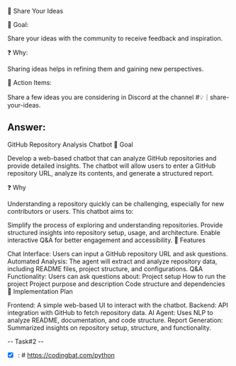 
🎉 Share Your Ideas

🎯 Goal:

Share your ideas with the community to receive feedback and inspiration.

❓ Why:

Sharing ideas helps in refining them and gaining new perspectives.

📝 Action Items:

Share a few ideas you are considering in Discord at the channel #💡｜share-your-ideas.

## Answer:
GitHub Repository Analysis Chatbot
🎯 Goal

Develop a web-based chatbot that can analyze GitHub repositories and provide detailed insights. The chatbot will allow users to enter a GitHub repository URL, analyze its contents, and generate a structured report.

❓ Why

Understanding a repository quickly can be challenging, especially for new contributors or users. This chatbot aims to:

Simplify the process of exploring and understanding repositories.
Provide structured insights into repository setup, usage, and architecture.
Enable interactive Q&A for better engagement and accessibility.
📝 Features

Chat Interface: Users can input a GitHub repository URL and ask questions.
Automated Analysis: The agent will extract and analyze repository data, including README files, project structure, and configurations.
Q&A Functionality: Users can ask questions about:
Project setup
How to run the project
Project purpose and description
Code structure and dependencies
🚀 Implementation Plan

Frontend: A simple web-based UI to interact with the chatbot.
Backend: API integration with GitHub to fetch repository data.
AI Agent: Uses NLP to analyze README, documentation, and code structure.
Report Generation: Summarized insights on repository setup, structure, and functionality.

-- Task#2 --
- [x] : # https://codingbat.com/python
